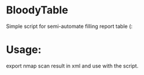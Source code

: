 # BloodyTable
Simple script for semi-automate filling report table (:

# Usage: 
export nmap scan result in xml and use with the script.
